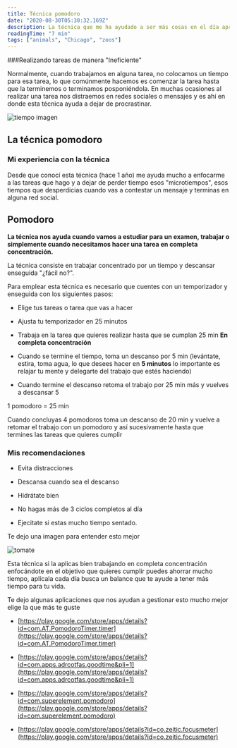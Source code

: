 ```yaml
---
title: Técnica pomodoro
date: "2020-08-30T05:30:32.169Z"
description: La técnica que me ha ayudado a ser más cosas en el día aprovechando el tiempo invertido de mejor forma, y a ser más productivo
readingTime: "7 min"
tags: ["animals", "Chicago", "zoos"]
---
```


###Realizando tareas de manera "Ineficiente"

 Normalmente, cuando trabajamos en alguna tarea, no colocamos un tiempo para esa tarea, lo que comúnmente hacemos es comenzar la tarea hasta que la terminemos o terminamos posponiéndola. En muchas ocasiones al realizar una tarea nos distraemos en redes sociales o mensajes y es ahí en donde esta técnica ayuda a dejar de procrastinar.

![tiempo imagen](/pomodoro.jpg)

## La técnica pomodoro

### Mi experiencia con la técnica 

Desde que conocí esta técnica (hace 1 año) me ayuda mucho a enfocarme a las tareas que hago y a dejar de perder tiempo esos "microtiempos", esos tiempos que desperdicias cuando vas a contestar un mensaje y terminas en alguna red social.

## Pomodoro

**La técnica nos ayuda cuando vamos a estudiar para un examen, trabajar o simplemente cuando necesitamos hacer una tarea en completa concentración.**

La técnica consiste en trabajar concentrado por un tiempo y descansar enseguida "¿fácil no?".

Para emplear esta técnica es necesario que cuentes con un temporizador y enseguida con los siguientes pasos:

- Elige tus tareas o tarea que vas a hacer

- Ajusta tu temporizador en 25 minutos

- Trabaja en la tarea que quieres realizar hasta que se cumplan 25 min **En completa concentración**

- Cuando se termine el tiempo, toma un descanso por 5 min (levántate, estira, toma agua, lo que desees hacer en **5 minutos** lo importante es relajar tu mente y delegarte del trabajo que estés haciendo)

- Cuando termine el descanso retoma el trabajo por 25 min más y vuelves a descansar 5

1 pomodoro = 25 min

Cuando concluyas 4 pomodoros toma un descanso de 20 min y vuelve a retomar el trabajo con un pomodoro y así sucesivamente hasta que termines las tareas que quieres cumplir

### Mis recomendaciones

- Evita distracciones

- Descansa cuando sea el descanso

- Hidrátate bien 

- No hagas más de 3 ciclos completos al día 

- Ejecitate si estas mucho tiempo sentado.

Te dejo una imagen para entender esto mejor

![tomate]()

Esta técnica si la aplicas bien trabajando en completa concentración enfocándote en el objetivo que quieres cumplir puedes ahorrar mucho tiempo, aplícala cada día busca un balance que te ayude a tener más tiempo para tu vida.

Te dejo algunas aplicaciones que nos ayudan a gestionar esto mucho mejor elige la que más te guste

- [https://play.google.com/store/apps/details?id=com.AT.PomodoroTimer.timer](https://play.google.com/store/apps/details?id=com.AT.PomodoroTimer.timer)  

- [https://play.google.com/store/apps/details?id=com.apps.adrcotfas.goodtime&pli=1](https://play.google.com/store/apps/details?id=com.apps.adrcotfas.goodtime&pli=1)

- [https://play.google.com/store/apps/details?id=com.superelement.pomodoro](https://play.google.com/store/apps/details?id=com.superelement.pomodoro)

- [https://play.google.com/store/apps/details?id=co.zeitic.focusmeter](https://play.google.com/store/apps/details?id=co.zeitic.focusmeter)